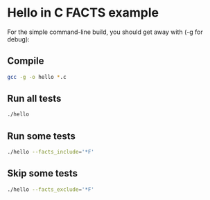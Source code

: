 # Hello in C FACTS example

For the simple command-line build, you should get away with (-g for debug):


## Compile
```bash
gcc -g -o hello *.c
```

## Run all tests
```bash
./hello
```

## Run some tests
```bash
./hello --facts_include='*F'
```

## Skip some tests
```bash
./hello --facts_exclude='*F'
```


